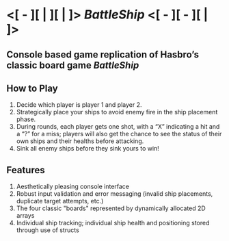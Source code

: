 # <[ - ][ | ][ | ]> _BattleShip_ <[ - ][ - ][ | ]>

## Console based game replication of Hasbro’s classic board game _BattleShip_ 

## How to Play
1. Decide which player is player 1 and player 2.
2. Strategically place your ships to avoid enemy fire in the ship placement phase.
3. During rounds, each player gets one shot, with a “X” indicating a hit and a “?” for a miss; players will also get the chance to see the status of their own ships and their healths before attacking.
4. Sink all enemy ships before they sink yours to win!

## Features
1. Aesthetically pleasing console interface
2. Robust input validation and error messaging (invalid ship placements, duplicate target attempts, etc.)
3. The four classic "boards" represented by dynamically allocated 2D arrays
4. Individual ship tracking; individual ship health and positioning stored through use of structs
 
